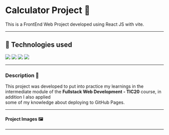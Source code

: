 # Calculator Project 🧮

This is a FrontEnd Web Project developed using React JS with vite.

---

## 🚀 **Technologies used**

<div>
  <img src="https://cdn.jsdelivr.net/gh/devicons/devicon@latest/icons/html5/html5-original.svg" />
  
  <img src="https://cdn.jsdelivr.net/gh/devicons/devicon@latest/icons/css3/css3-original.svg" />
      
  <img src="https://cdn.jsdelivr.net/gh/devicons/devicon@latest/icons/javascript/javascript-original.svg" />
              
  <img src="https://cdn.jsdelivr.net/gh/devicons/devicon@latest/icons/react/react-original.svg" />
              
</div>

---

### **Description** 📝

This project was developed to put into practice my learnings in the intermediate module of the **Fullstack Web Development - TIC20** course, in addition I also applied <br>
some of my knowledge about deploying to GitHub Pages. 

---

#### **Project Images** 🖼️

<div>
  
</div>

---

